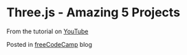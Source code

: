 # Three.js - Amazing 5 Projects

From the tutorial on [YouTube](https://www.youtube.com/watch?v=UMqNHi1GDAE&t=1s) 

Posted in [freeCodeCamp](https://www.freecodecamp.org/news/learn-threejs-by-building-five-projects/) blog
